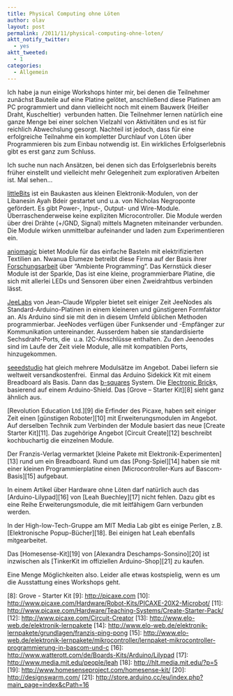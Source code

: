 ```yaml
---
title: Physical Computing ohne Löten
author: olav
layout: post
permalink: /2011/11/physical-computing-ohne-loten/
aktt_notify_twitter:
  - yes
aktt_tweeted:
  - 1
categories:
  - Allgemein
---
```

Ich habe ja nun einige Workshops hinter mir, bei denen die Teilnehmer zunächst Bauteile auf eine Platine gelötet, anschließend diese Platinen am PC programmiert und dann vielleicht noch mit einem Bauwerk (Heißer Draht, Kuscheltier)  verbunden hatten. Die Teilnehmer lernen natürlich eine ganze Menge bei einer solchen Vielzahl von Aktivitäten und es ist für reichlich Abwechslung gesorgt. Nachteil ist jedoch, dass für eine erfolgreiche Teilnahme ein kompletter Durchlauf von Löten über Programmieren bis zum Einbau notwendig ist. Ein wirkliches Erfolgserlebnis gibt es erst ganz zum Schluss.

Ich suche nun nach Ansätzen, bei denen sich das Erfolgserlebnis bereits früher einstellt und vielleicht mehr Gelegenheit zum explorativen Arbeiten ist. Mal sehen&#8230;

[littleBits][1] ist ein Baukasten aus kleinen Elektronik-Modulen, von der Libanesin Ayah Bdeir gestartet und u.a. von Nicholas Negroponte gefördert. Es gibt Power-, Input-, Output- und Wire-Module. Überraschenderweise keine expliziten Microcontroller. Die Module werden über drei Drähte (+/GND, Signal) mittels Magneten miteinander verbunden. Die Module wirken unmittelbar aufeinander und laden zum Experimentieren ein.

[aniomagic][2] bietet Module für das einfache Basteln mit elektrifizierten Textilien an. Nwanua Elumeze betreibt diese Firma auf der Basis ihrer [Forschungsarbeit][3] über &#8220;Ambiente Programming&#8221;. Das Kernstück dieser Module ist der Sparkle, Das ist eine kleine, programmierbare Platine, die sich mit allerlei LEDs und Sensoren über einen Zweidrahtbus verbinden lässt.

[JeeLabs][4] von Jean-Claude Wippler bietet seit einiger Zeit JeeNodes als Standard-Arduino-Platinen in einem kleineren und günstigeren Formfaktor an. Als Arduino sind sie mit den in diesem Umfeld üblichen Methoden programmierbar. JeeNodes verfügen über Funksender und -Empfänger zur Kommunikation untereinander. Ausserdem haben sie standardisierte Sechsdraht-Ports, die  u.a. I2C-Anschlüsse enthalten. Zu den Jeenodes sind im Laufe der Zeit viele Module, alle mit kompatiblen Ports, hinzugekommen.

[seeedstudio][5] hat gleich mehrere Modulsätze im Angebot. Dabei liefern sie weltweit versandkostenfrei.  Einmal das Arduino Sidekick Kit mit einem Breadboard als Basis. Dann das [b-squares][6] System. Die [Electronic Brick][7]s, basierend auf einem Arduino-Shield. Das [Grove &#8211; Starter Kit][8] sieht ganz ähnlich aus.

[Revolution Education Ltd.][9] die Erfinder des Picaxe, haben seit einiger Zeit einen [günstigen Roboter][10] mit Erweiterungsmodulen im Angebot. Auf derselben Technik zum Verbinden der Module basiert das neue [Create Starter Kit][11]. Das zugehörige Angebot [Circuit Create][12] beschreibt kochbuchartig die einzelnen Module.

Der Franzis-Verlag vermarktet [kleine Pakete mit Elektronik-Experimenten][13] rund um ein Breadboard. Rund um das [Pong-Spiel][14] haben sie mit einer kleinen Programmierplatine einen [Microcontroller-Kurs auf Bascom-Basis][15] aufgebaut.

In einem Artikel über Hardware ohne Löten darf natürlich auch das [Arduino-Lilypad][16] von [Leah Buechley][17] nicht fehlen. Dazu gibt es eine Reihe Erweiterungsmodule, die mit leitfähigem Garn verbunden werden.

In der High-low-Tech-Gruppe am MIT Media Lab gibt es einige Perlen, z.B. [Elektronische Popup-Bücher][18]. Bei einigen hat Leah ebenfalls mitgearbeitet.

Das [Homesense-Kit][19] von [Alexandra Deschamps-Sonsino][20] ist inzwischen als [TinkerKit im offiziellen Arduino-Shop][21] zu kaufen.

Eine Menge Möglichkeiten also. Leider alle etwas kostspielig, wenn es um die Ausstattung eines Workshops geht.

 [1]: http://littlebits.cc/
 [2]: http://www.aniomagic.com/
 [3]: http://www.aniomagic.com/sparkle/research.php
 [4]: http://jeelabs.com/
 [5]: http://www.seeedstudio.com/
 [6]: http://www.b-squares.com/
 [7]: http://www.seeedstudio.com/depot/electronic-brick-starter-kit-p-506.html?cPath=138
 [8]: Grove - Starter Kit
 [9]: http://picaxe.com
 [10]: http://www.picaxe.com/Hardware/Robot-Kits/PICAXE-20X2-Microbot/
 [11]: http://www.picaxe.com/Hardware/Teaching-Systems/Create-Starter-Pack/
 [12]: http://www.picaxe.com/Circuit-Creator
 [13]: http://www.elo-web.de/elektronik-lernpakete
 [14]: http://www.elo-web.de/elektronik-lernpakete/grundlagen/franzis-ping-pong
 [15]: http://www.elo-web.de/elektronik-lernpakete/mikrocontroller/lernpaket-mikrocontroller-programmierung-in-bascom-und-c
 [16]: http://www.watterott.com/de/Boards-Kits/Arduino/Lilypad
 [17]: http://www.media.mit.edu/people/leah
 [18]: http://hlt.media.mit.edu/?p=5
 [19]: http://www.homesenseproject.com/homesense-kit/
 [20]: http://designswarm.com/
 [21]: http://store.arduino.cc/eu/index.php?main_page=index&cPath=16